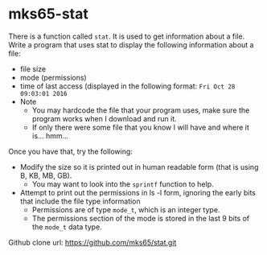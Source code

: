 # mks65-stat
There is a function called `stat`. It is used to get information about a file. Write a program that uses stat to display the following information about a file:
- file size
- mode (permissions)
- time of last access (displayed in the following format: `Fri Oct 28 09:03:01 2016`
- Note
  - You may hardcode the file that your program uses, make sure the program works when I download and run it.
  - If only there were some file that you know I will have and where it is... hmm...
  
Once you have that, try the following:
- Modify the size so it is printed out in human readable form (that is using B, KB, MB, GB).
  - You may want to look into the `sprintf` function to help.
- Attempt to print out the permissions in ls -l form, ignoring the early bits that include the file type information
  - Permissions are of type `mode_t`, which is an integer type.
  - The permissions section of the mode is stored in the last 9 bits of the `mode_t` data type.

Github clone url:
https://github.com/mks65/stat.git